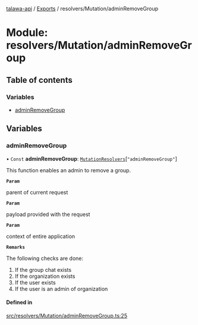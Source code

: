[talawa-api](../README.md) / [Exports](../modules.md) / resolvers/Mutation/adminRemoveGroup

# Module: resolvers/Mutation/adminRemoveGroup

## Table of contents

### Variables

- [adminRemoveGroup](resolvers_Mutation_adminRemoveGroup.md#adminremovegroup)

## Variables

### adminRemoveGroup

• `Const` **adminRemoveGroup**: [`MutationResolvers`](types_generatedGraphQLTypes.md#mutationresolvers)[``"adminRemoveGroup"``]

This function enables an admin to remove a group.

**`Param`**

parent of current request

**`Param`**

payload provided with the request

**`Param`**

context of entire application

**`Remarks`**

The following checks are done:
1. If the group chat exists
2. If the organization exists
3. If the user exists
4. If the user is an admin of organization

#### Defined in

[src/resolvers/Mutation/adminRemoveGroup.ts:25](https://github.com/PalisadoesFoundation/talawa-api/blob/4e4f7f8/src/resolvers/Mutation/adminRemoveGroup.ts#L25)
